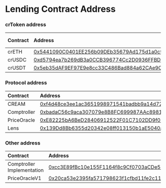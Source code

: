 # Lending Contract Address

### crToken address

| Contract | Address | Flash Loans |
| :--- | :--- | :--- |
| crETH | [0x5441090C0401EE256b09DEb35679Ad175d1a0c97](https://arbiscan.io/address/0x5441090C0401EE256b09DEb35679Ad175d1a0c97) | Yes |
| crUSDC | [0xd5794ea7b269dB3a0CCB396774Cc2D0936FFBD86](https://arbiscan.io/address/0xd5794ea7b269dB3a0CCB396774Cc2D0936FFBD86) | Yes |
| crUSDT | [0x5eb35dAF9EF97E9e8cc33C486Bad884a62CAe9Ce](https://arbiscan.io/address/0x5eb35dAF9EF97E9e8cc33C486Bad884a62CAe9Ce) | Yes |

### Protocol address

| Contract | Address |
| :--- | :--- |
| CREAM | [0xf4d48ce3ee1ac3651998971541badbb9a14d7234](https://arbiscan.io/address/0xf4d48ce3ee1ac3651998971541badbb9a14d7234) |
| Comptroller | [0xbadaC56c9aca307079e8B8FC699987AAc89813ee](https://arbiscan.io/address/0xbadaC56c9aca307079e8B8FC699987AAc89813ee) |
| PriceOracle | [0xE82225bA6BeD28406912522F01C7102DD9f07e78](https://arbiscan.io/address/0xE82225bA6BeD28406912522F01C7102DD9f07e78) |
| Lens | [0x139Dd8Bb6355d20342e08ff013150b1aE5040a42](https://arbiscan.io/address/0x139Dd8Bb6355d20342e08ff013150b1aE5040a42) |

### Other address

| Contract | Address |
| :--- | :--- |
| Comptroller Implementation | [0xcc3E89fBc10e155F1164f8c9Cf0703aCDe53f6Fd](https://arbiscan.io/address/0xcc3E89fBc10e155F1164f8c9Cf0703aCDe53f6Fd) |
| PriceOracleV1 | [0x20ca53e2395fa571798623f1cfbd11fe2c114c24](https://arbiscan.io/address/0x20ca53e2395fa571798623f1cfbd11fe2c114c24) |

